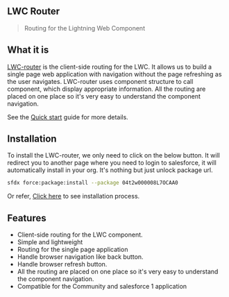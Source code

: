 ## LWC Router

> Routing for the Lightning Web Component

## What it is

[LWC-router](https://chandrakiran-dev.github.io/lwc-router/) is the client-side routing for the LWC. It allows us to build a single page web application with navigation without the page refreshing as the user navigates. LWC-router uses component structure to call component, which display appropriate information. All the routing are placed on one place so it's very easy to understand the component navigation.

See the [Quick start](quickstart.md) guide for more details.

## Installation

To install the LWC-router, we only need to click on the below button. It will redirect you to another page where you need to login to salesforce, it will automatically install in your org. It's nothing but just unlock package url.

```bash
sfdx force:package:install --package 04t2w000008L7OCAA0
```
Or refer, [Click here](https://chandrakiran-dev.github.io/lwc-router/#/quickstart?id=installation) to see installation process.

## Features

- Client-side routing for the LWC component.
- Simple and lightweight
- Routing for the single page application
- Handle browser navigation like back button.
- Handle browser refresh button.
- All the routing are placed on one place so it's very easy to understand the component navigation.
- Compatible for the Community and salesforce 1 application

